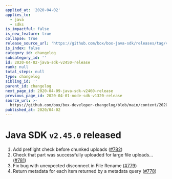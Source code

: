```yaml
---
applied_at: '2020-04-02'
applies_to:
  - java
  - sdks
is_impactful: false
is_new_feature: true
collapse: true
release_source_url: 'https://github.com/box/box-java-sdk/releases/tag/v2.45.0'
is_index: false
category_id: changelog
subcategory_id: ''
id: 2020-04-02-java-sdk-v2450-release
rank: null
total_steps: null
type: changelog
sibling_id: ''
parent_id: changelog
next_page_id: 2020-04-09-java-sdk-v2460-release
previous_page_id: 2020-04-01-node-sdk-v1320-release
source_url: >-
  https://github.com/box/box-developer-changelog/blob/main/content/2020/04-02-java-sdk-v2450-release.md
published_at: 2020/04-02
---
```

# Java SDK `v2.45.0` released

1. Add preflight check before chunked uploads ([#782](https://github.com/box/box-java-sdk/pull/782))
2. Check that part was successfully uploaded for large file uploads… ([#781](https://github.com/box/box-java-sdk/pull/781))
3. Fix bug with unexpected disconnect in File Rename ([#779](https://github.com/box/box-java-sdk/pull/779))
4. Return metadata for each item returned by a metadata query ([#778](https://github.com/box/box-java-sdk/pull/778))